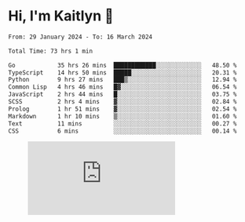 # Hi, I'm Kaitlyn 👋
<!--START_SECTION:waka-->

```txt
From: 29 January 2024 - To: 16 March 2024

Total Time: 73 hrs 1 min

Go            35 hrs 26 mins  ████████████░░░░░░░░░░░░░   48.50 %
TypeScript    14 hrs 50 mins  █████░░░░░░░░░░░░░░░░░░░░   20.31 %
Python        9 hrs 27 mins   ███▒░░░░░░░░░░░░░░░░░░░░░   12.94 %
Common Lisp   4 hrs 46 mins   █▓░░░░░░░░░░░░░░░░░░░░░░░   06.54 %
JavaScript    2 hrs 44 mins   █░░░░░░░░░░░░░░░░░░░░░░░░   03.75 %
SCSS          2 hrs 4 mins    ▓░░░░░░░░░░░░░░░░░░░░░░░░   02.84 %
Prolog        1 hr 51 mins    ▓░░░░░░░░░░░░░░░░░░░░░░░░   02.54 %
Markdown      1 hr 10 mins    ▒░░░░░░░░░░░░░░░░░░░░░░░░   01.60 %
Text          11 mins         ░░░░░░░░░░░░░░░░░░░░░░░░░   00.27 %
CSS           6 mins          ░░░░░░░░░░░░░░░░░░░░░░░░░   00.14 %
```

<!--END_SECTION:waka-->

<figure><embed src="https://wakatime.com/share/@018d58bc-3d22-46c9-b2d7-4ed36fb8172d/243b5d9b-77cd-4133-89ff-dcc8f225fa18.svg"></embed></figure>
